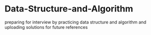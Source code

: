 # Data-Structure-and-Algorithm


preparing for interview by practicing data structure and algorithm and uploading solutions for future references

